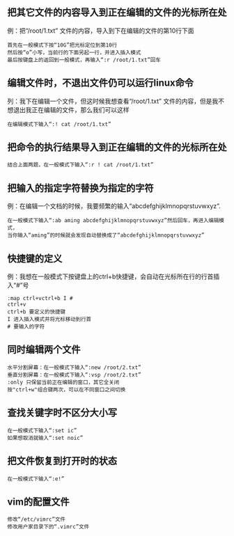 ## 把其它文件的内容导入到正在编辑的文件的光标所在处
例：把“/root/1.txt” 文件的内容，导入到下在编辑的文件的第10行下面
```
首先在一般模式下按“10G”把光标定位到第10行
然后按“o”小写，当前行的下面另起一行，并进入插入模式
最后按键盘上的返回到一般模式，再输入“:r /root/1.txt”回车
```


## 编辑文件时，不退出文件仍可以运行linux命令
列：我下在编辑一个文件，但这时候我想查看“/root/1.txt” 文件的内容，但是我不想退出我正在编辑的文件，那么我们可以这样
```
在编辑模式下输入“:! cat /root/1.txt”
```


## 把命令的执行结果导入到正在编辑的文件的光标所在处
```
结合上面两题，在一般模式下输入“:r ! cat /root/1.txt”
```

## 把输入的指定字符替换为指定的字符
例：在编辑一个文档的时候，我要频繁的输入“abcdefghijklmnopqrstuvwxyz”.
```
在一般模式下输入“:ab aming abcdefghijklmnopqrstuvwxyz”然后回车，再进入编辑模式，
当你输入“aming”的时候就会发现自动替换成了“abcdefghijklmnopqrstuvwxyz”
```

## 快捷键的定义
例：我想在一般模式下按键盘上的ctrl+b快捷键，会自动在光标所在行的行首插入“#”号
```
:map ctrl+vctrl+b I #
ctrl+v
ctrl+b 要定义的快捷键
I 进入插入模式并将光标移动到行首
# 要输入的字符
```

## 同时编辑两个文件
```
水平分割屏幕：在一般模式下输入“:new /root/2.txt”
垂直分割屏幕：在一般模式下输入“:vsp /root/2.txt”
:only 只保留当前正在编辑的窗口，其它全关闭
按"ctrl+w"组合键两次，可以在不同窗口之间切换
```

## 查找关键字时不区分大小写
```
在一般模式下输入“:set ic”
如果想取消就输入“:set noic”
```

## 把文件恢复到打开时的状态
```
在一般模式下输入“:e!”
```

## vim的配置文件
```
修改“/etc/vimrc”文件
修改用户家目录下的“.vimrc”文件
```

